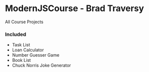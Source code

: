 # ModernJSCourse - Brad Traversy
All Course Projects

### Included
- Task List
- Loan Calculator
- Number Guesser Game
- Book List
- Chuck Norris Joke Generator
